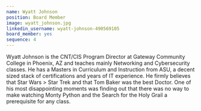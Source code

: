 ```yaml
---
name: Wyatt Johnson
position: Board Member
image: wyatt_johnson.jpg
linkedin_username: wyatt-johnson-490569105
board_member: yes
sequence: 4
---
```


Wyatt Johnson is the CNT/CIS Program Director at Gateway Community College in 
Phoenix, AZ and teaches mainly Networking and Cybersecurity classes. He has a 
Masters in Curriculum and Instruction from ASU, a decent sized stack of 
certifications and years of IT experience. He firmly believes that Star Wars > Star Trek and that Tom Baker was the best Doctor. One of his most disappointing
moments was finding out that there was no way to make watching Monty Python 
and the Search for the Holy Grail a prerequisite for any class. 